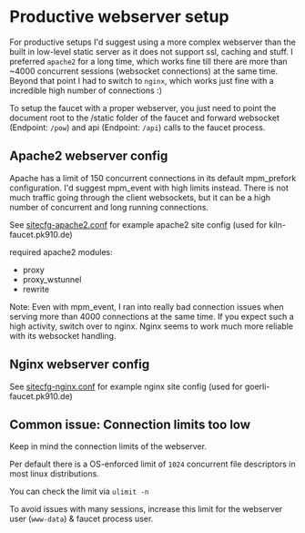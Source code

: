 # Productive webserver setup

For productive setups I'd suggest using a more complex webserver than the built in low-level static server as it does not support ssl, caching and stuff.
I preferred `apache2` for a long time, which works fine till there are more than ~4000 concurrent sessions (websocket connections) at the same time.
Beyond that point I had to switch to `nginx`, which works just fine with a incredible high number of connections :)

To setup the faucet with a proper webserver, you just need to point the document root to the /static folder of the faucet and forward websocket (Endpoint: `/pow`) and api (Endpoint: `/api`) calls to the faucet process.

## Apache2 webserver config

Apache has a limit of 150 concurrent connections in its default mpm_prefork configuration.
I'd suggest mpm_event with high limits instead. There is not much traffic going through the client websockets, but it can be a high number of concurrent and long running connections.

See [sitecfg-apache2.conf](https://github.com/pk910/PoWFaucet/blob/master/docs/sitecfg-apache2.conf) for example apache2 site config (used for kiln-faucet.pk910.de)

required apache2 modules:
- proxy
- proxy_wstunnel
- rewrite

Note: Even with mpm_event, I ran into really bad connection issues when serving more than 4000 connections at the same time.
If you expect such a high activity, switch over to nginx.
Nginx seems to work much more reliable with its websocket handling.

## Nginx webserver config

See [sitecfg-nginx.conf](https://github.com/pk910/PoWFaucet/blob/master/docs/sitecfg-nginx.conf) for example nginx site config (used for goerli-faucet.pk910.de)

## Common issue: Connection limits too low

Keep in mind the connection limits of the webserver. 

Per default there is a OS-enforced limit of `1024` concurrent file descriptors in most linux distributions.

You can check the limit via `ulimit -n`

To avoid issues with many sessions, increase this limit for the webserver user (`www-data`) & faucet process user.
